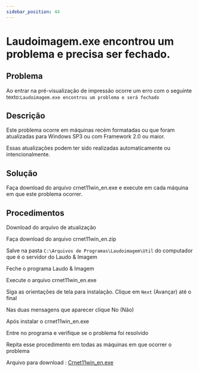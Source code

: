 ```yaml
---
sidebar_position: 44
---
```


# Laudoimagem.exe encontrou um problema e precisa ser fechado.

## Problema

Ao entrar na pré-visualização de impressão ocorre um erro com o
seguinte texto:`Laudoimagem.exe encontrou um problema e será
fechado`

## Descrição

Este problema ocorre em máquinas recém formatadas ou que foram
atualizadas para Windows SP3 ou com Framework 2.0 ou maior.

Essas atualizações podem ter sido realizadas automaticamente ou
intencionalmente.

## Solução

Faça download do arquivo crnet11win_en.exe e execute em cada máquina
em que este problema ocorrer.

## Procedimentos

Download do arquivo de atualização

Faça download do arquivo crnet11win_en.zip

Salve na pasta `C:\Arquivos de Programas\Laudoimagem\Util` do
computador que é o servidor do Laudo & Imagem

Feche o programa Laudo & Imagem

Execute o arquivo crnet11win_en.exe

Siga as orientações de tela para instalação. Clique em `Next`
(Avançar) até o final

Nas duas mensagens que aparecer clique No (Não)

Após instalar o crnet11win_en.exe

Entre no programa e verifique se o problema foi resolvido

Repita esse procedimento em todas as máquinas em que ocorrer o
problema

Arquivo para download :
[Crnet11win_en.exe](http://suporte.laudoimagem.com.br/download//Crnet11win_en.exe)